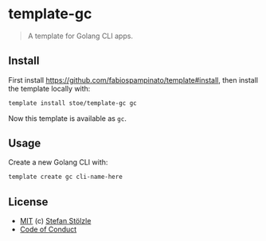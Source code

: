 # template-gc

> A template for Golang CLI apps.

## Install

First install https://github.com/fabiospampinato/template#install, then install the template locally with:

```sh
template install stoe/template-gc gc
```

Now this template is available as `gc`.

## Usage

Create a new Golang CLI with:

```sh
template create gc cli-name-here
```

## License

- [MIT](./license) (c) [Stefan Stölzle](https://github.com/stoe)
- [Code of Conduct](./.github/code_of_conduct.md)

